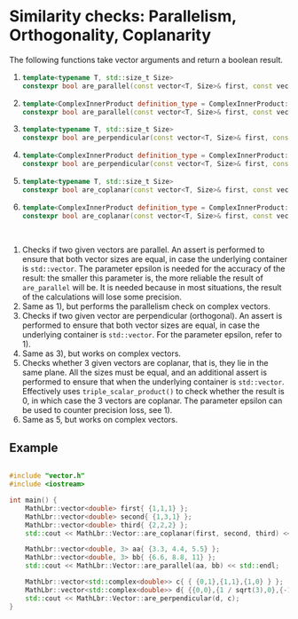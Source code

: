 # Similarity checks: Parallelism, Orthogonality, Coplanarity
The following functions take vector arguments and return a boolean result.

1) ```cpp
   template<typename T, std::size_t Size>
   constexpr bool are_parallel(const vector<T, Size>& first, const vector<T, Size>& other, double epsilon = 1E-6);
   ```
2) ```cpp
   template<ComplexInnerProduct definition_type = ComplexInnerProduct::ANTILINEAR_FIRST_ARGUMENT, typename T, std::size_t Size>
   constexpr bool are_parallel(const vector<T, Size>& first, const vector<T, Size>& other, double epsilon = 1E-6);
   ```
3) ```cpp
   template<typename T, std::size_t Size>
   constexpr bool are_perpendicular(const vector<T, Size>& first, const vector<T, Size>& other, double epsilon = 1E-6);
   ```
4) ```cpp
   template<ComplexInnerProduct definition_type = ComplexInnerProduct::ANTILINEAR_FIRST_ARGUMENT, typename T, std::size_t Size>
   constexpr bool are_perpendicular(const vector<T, Size>& first, const vector<T, Size>& other, double epsilon = 1E-6);
   ```
5) ```cpp
   template<typename T, std::size_t Size>
   constexpr bool are_coplanar(const vector<T, Size>& first, const vector<T, Size>& other2, const vector<T, Size>& other3, double epsilon = 1E-6);
   ```
6) ```cpp
   template<ComplexInnerProduct definition_type = ComplexInnerProduct::ANTILINEAR_FIRST_ARGUMENT, typename T, std::size_t Size>
   constexpr bool are_coplanar(const vector<T, Size>& first, const vector < T, Size>& other2, const vector<T, Size> other3, double epsilon = 1E-6);
   ```
<br>

1) Checks if two given vectors are parallel. An assert is performed to ensure that both vector sizes are equal, in case the underlying container is `std::vector`. The parameter epsilon is needed for the accuracy of the result: the smaller this parameter is, the more reliable the result of `are_parallel` will be. It is needed because in most situations, the result of the calculations will lose some precision.
2) Same as 1), but performs the parallelism check on complex vectors.
3) Checks if two given vector are perpendicular (orthogonal). An assert is performed to ensure that both vector sizes are equal, in case the underlying container is `std::vector`. For the parameter epsilon, refer to 1).
4) Same as 3), but works on complex vectors.
5) Checks whether 3 given vectors are coplanar, that is, they lie in the same plane. All the sizes must be equal, and an additional assert is performed to ensure that when the underlying container is `std::vector`. Effectively uses `triple_scalar_product()` to check whether the result is 0, in which case the 3 vectors are coplanar. The parameter epsilon can be used to counter precision loss, see 1).
6) Same as 5, but works on complex vectors.


## Example
```cpp

#include "vector.h"
#include <iostream>

int main() {
	MathLbr::vector<double> first{ {1,1,1} };
	MathLbr::vector<double> second{ {1,3,1} };
	MathLbr::vector<double> third{ {2,2,2} };
	std::cout << MathLbr::Vector::are_coplanar(first, second, third) << std::endl;

	MathLbr::vector<double, 3> aa{ {3.3, 4.4, 5.5} };
	MathLbr::vector<double, 3> bb{ {6.6, 8.8, 11} };
	std::cout << MathLbr::Vector::are_parallel(aa, bb) << std::endl;

	MathLbr::vector<std::complex<double>> c{ { {0,1},{1,1},{1,0} } };
	MathLbr::vector<std::complex<double>> d{ {{0,0},{1 / sqrt(3),0},{-1 / sqrt(3),1 / sqrt(3)}} };
	std::cout << MathLbr::Vector::are_perpendicular(d, c);
}
```
